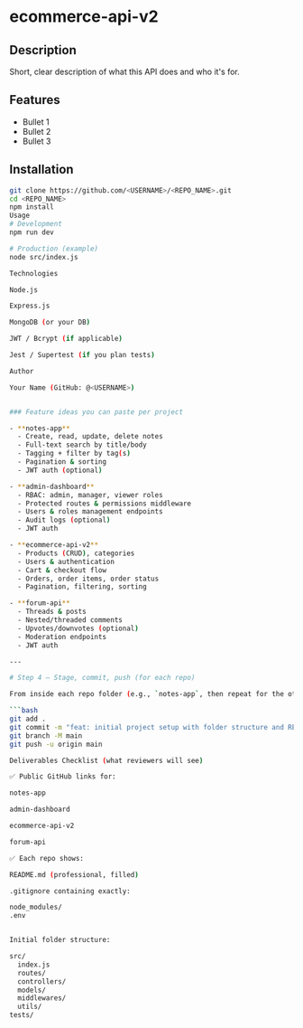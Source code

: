 # ecommerce-api-v2

## Description
Short, clear description of what this API does and who it's for.

## Features
- Bullet 1
- Bullet 2
- Bullet 3

## Installation
```bash
git clone https://github.com/<USERNAME>/<REPO_NAME>.git
cd <REPO_NAME>
npm install
Usage
# Development
npm run dev

# Production (example)
node src/index.js

Technologies

Node.js

Express.js

MongoDB (or your DB)

JWT / Bcrypt (if applicable)

Jest / Supertest (if you plan tests)

Author

Your Name (GitHub: @<USERNAME>)


### Feature ideas you can paste per project

- **notes-app**
  - Create, read, update, delete notes
  - Full-text search by title/body
  - Tagging + filter by tag(s)
  - Pagination & sorting
  - JWT auth (optional)

- **admin-dashboard**
  - RBAC: admin, manager, viewer roles
  - Protected routes & permissions middleware
  - Users & roles management endpoints
  - Audit logs (optional)
  - JWT auth

- **ecommerce-api-v2**
  - Products (CRUD), categories
  - Users & authentication
  - Cart & checkout flow
  - Orders, order items, order status
  - Pagination, filtering, sorting

- **forum-api**
  - Threads & posts
  - Nested/threaded comments
  - Upvotes/downvotes (optional)
  - Moderation endpoints
  - JWT auth

---

# Step 4 — Stage, commit, push (for each repo)

From inside each repo folder (e.g., `notes-app`, then repeat for the others):

```bash
git add .
git commit -m "feat: initial project setup with folder structure and README"
git branch -M main
git push -u origin main

Deliverables Checklist (what reviewers will see)

✅ Public GitHub links for:

notes-app

admin-dashboard

ecommerce-api-v2

forum-api

✅ Each repo shows:

README.md (professional, filled)

.gitignore containing exactly:

node_modules/
.env


Initial folder structure:

src/
  index.js
  routes/
  controllers/
  models/
  middlewares/
  utils/
tests/
